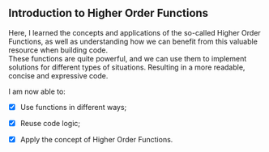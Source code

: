 ## Introduction to Higher Order Functions

Here, I learned the concepts and applications of the so-called Higher Order Functions, as well as understanding how we can benefit from this valuable resource when building code.<br>
These functions are quite powerful, and we can use them to implement solutions for different types of situations. Resulting in a more readable, concise and expressive code.

I am now able to:
- [x] Use functions in different ways;
- [x] Reuse code logic;
- [x] Apply the concept of Higher Order Functions.

